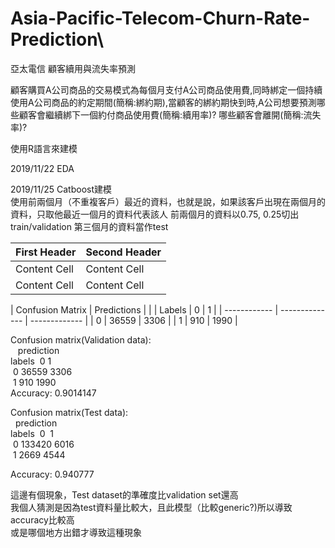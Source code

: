 # Asia-Pacific-Telecom-Churn-Rate-Prediction\
亞太電信 顧客續用與流失率預測

顧客購買A公司商品的交易模式為每個月支付A公司商品使用費,同時綁定一個持續使用A公司商品的約定期間(簡稱:綁約期),當顧客的綁約期快到時,A公司想要預測哪些顧客會繼續綁下一個約付商品使用費(簡稱:續用率)? 哪些顧客會離開(簡稱:流失率)? 

使用R語言來建模

2019/11/22  EDA   

2019/11/25  Catboost建模  
使用前兩個月（不重複客戶）最近的資料，也就是說，如果該客戶出現在兩個月的資料，只取他最近一個月的資料代表該人
前兩個月的資料以0.75, 0.25切出train/validation
第三個月的資料當作test

| First Header  | Second Header |
| ------------- | ------------- |
| Content Cell  | Content Cell  |
| Content Cell  | Content Cell  |


| Confusion Matrix | Predictions    |               | 
| Labels       |       0        |       1       | 
| ------------ | -------------- | ------------- | 
|      0       | 36559          | 3306          | 
|      1       | 910            | 1990          | 

Confusion matrix(Validation data):   
&nbsp;&nbsp; prediction     
labels &nbsp;0&nbsp;1   
&nbsp;0 36559  3306   
&nbsp;1   910  1990  
Accuracy:  0.9014147   


Confusion matrix(Test data):   
&nbsp;&nbsp;prediction    
labels &nbsp;0 &nbsp;1   
&nbsp;0 133420   6016   
&nbsp;1   2669   4544   
     
Accuracy:  0.940777    

這邊有個現象，Test dataset的準確度比validation set還高    
我個人猜測是因為test資料量比較大，且此模型（比較generic?)所以導致accuracy比較高   
或是哪個地方出錯才導致這種現象   
